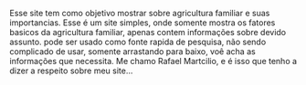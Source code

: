 Esse site tem como objetivo mostrar sobre agricultura familiar e suas importancias.
Esse é um site simples, onde somente mostra os fatores basicos da agricultura familiar, apenas contem informações sobre devido assunto.
pode ser usado como fonte rapida de pesquisa, não sendo complicado de usar, somente arrastando para baixo, voê acha as informações que necessita.
Me chamo Rafael Martcilio, e é isso que tenho a dizer a respeito sobre meu site...
